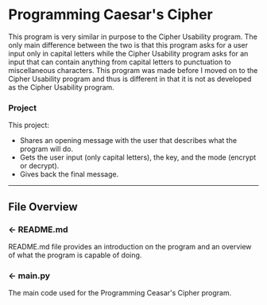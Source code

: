 # Programming Caesar's Cipher
This program is very similar in purpose to the Cipher Usability program. The only main difference between the two is that this program asks for a user input only in capital letters while the Cipher Usability program asks for an input that can contain anything from capital letters to punctuation to miscellaneous characters. This program was made before I moved on to the Cipher Usability program and thus is different in that it is not as developed as the Cipher Usability program. 


### Project
This project:
- Shares an opening message with the user that describes what the program will do.
- Gets the user input (only capital letters), the key, and the mode (encrypt or decrypt).
- Gives back the final message.



---

## File Overview

### ← README.md

README.md file provides an introduction on the program and an overview of what the program is capable of doing.

### ← main.py
The main code used for the Programming Ceasar's Cipher program.
